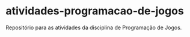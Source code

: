 # atividades-programacao-de-jogos
Repositório para as atividades da disciplina de Programação de Jogos.
